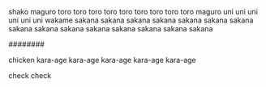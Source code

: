 shako
maguro
toro
toro
toro
toro
toro
toro
toro
toro
toro
maguro
uni
uni
uni
uni
uni
uni
wakame
sakana
sakana
sakana
sakana
sakana
sakana
sakana
sakana
sakana
sakana
sakana
sakana
sakana
sakana
sakana

########

chicken
kara-age
kara-age
kara-age
kara-age
kara-age


check
check
